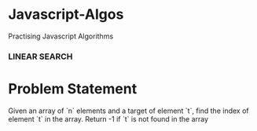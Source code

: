 # Javascript-Algos
Practising Javascript Algorithms

<h3>LINEAR SEARCH</h3>
<h1>Problem Statement</h1>
<p>Given an array of `n` elements and a target of element `t`, find the index of element `t` in the array. Return -1 if `t` is not found in the array</p>
